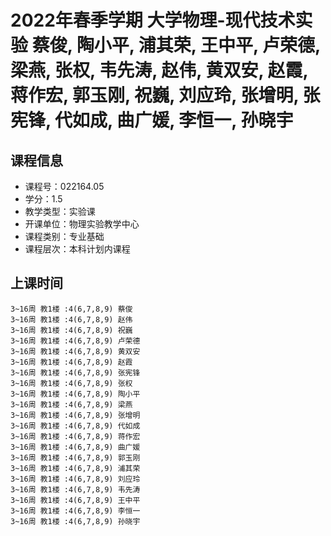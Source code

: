 # 2022年春季学期 大学物理-现代技术实验 蔡俊, 陶小平, 浦其荣, 王中平, 卢荣德, 梁燕, 张权, 韦先涛, 赵伟, 黄双安, 赵霞, 蒋作宏, 郭玉刚, 祝巍, 刘应玲, 张增明, 张宪锋, 代如成, 曲广媛, 李恒一, 孙晓宇






## 课程信息

- 课程号：022164.05
- 学分：1.5
- 教学类型：实验课
- 开课单位：物理实验教学中心
- 课程类别：专业基础
- 课程层次：本科计划内课程

## 上课时间

```
3~16周 教1楼 :4(6,7,8,9) 蔡俊
3~16周 教1楼 :4(6,7,8,9) 赵伟
3~16周 教1楼 :4(6,7,8,9) 祝巍
3~16周 教1楼 :4(6,7,8,9) 卢荣德
3~16周 教1楼 :4(6,7,8,9) 黄双安
3~16周 教1楼 :4(6,7,8,9) 赵霞
3~16周 教1楼 :4(6,7,8,9) 张宪锋
3~16周 教1楼 :4(6,7,8,9) 张权
3~16周 教1楼 :4(6,7,8,9) 陶小平
3~16周 教1楼 :4(6,7,8,9) 梁燕
3~16周 教1楼 :4(6,7,8,9) 张增明
3~16周 教1楼 :4(6,7,8,9) 代如成
3~16周 教1楼 :4(6,7,8,9) 蒋作宏
3~16周 教1楼 :4(6,7,8,9) 曲广媛
3~16周 教1楼 :4(6,7,8,9) 郭玉刚
3~16周 教1楼 :4(6,7,8,9) 浦其荣
3~16周 教1楼 :4(6,7,8,9) 刘应玲
3~16周 教1楼 :4(6,7,8,9) 韦先涛
3~16周 教1楼 :4(6,7,8,9) 王中平
3~16周 教1楼 :4(6,7,8,9) 李恒一
3~16周 教1楼 :4(6,7,8,9) 孙晓宇
```

